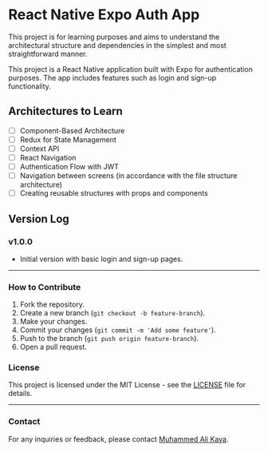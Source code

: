 # React Native Expo Auth App

This project is for learning purposes and aims to understand the architectural structure and dependencies in the simplest and most straightforward manner. 

This project is a React Native application built with Expo for authentication purposes. The app includes features such as login and sign-up functionality.

## Architectures to Learn

- [ ] Component-Based Architecture
- [ ] Redux for State Management
- [ ] Context API
- [ ] React Navigation
- [ ] Authentication Flow with JWT
- [ ] Navigation between screens (in accordance with the file structure architecture)
- [ ] Creating reusable structures with props and components

## Version Log

### v1.0.0

- Initial version with basic login and sign-up pages.

---

### How to Contribute

1. Fork the repository.
2. Create a new branch (`git checkout -b feature-branch`).
3. Make your changes.
4. Commit your changes (`git commit -m 'Add some feature'`).
5. Push to the branch (`git push origin feature-branch`).
6. Open a pull request.

### License

This project is licensed under the MIT License - see the [LICENSE](LICENSE) file for details.

---

### Contact

For any inquiries or feedback, please contact [Muhammed Ali Kaya](mailto:muhammedalikaya000@gmail.com).
